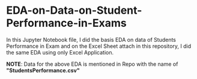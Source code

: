 # EDA-on-Data-on-Student-Performance-in-Exams


In this Jupyter Notebook file, I did the basis EDA on data of Students Performance in Exam and on the Excel Sheet attach in this repository, I did the same EDA using only Excel Application. 


**NOTE**: Data for the above EDA is mentioned in Repo with the name of **"StudentsPerformance.csv"**
